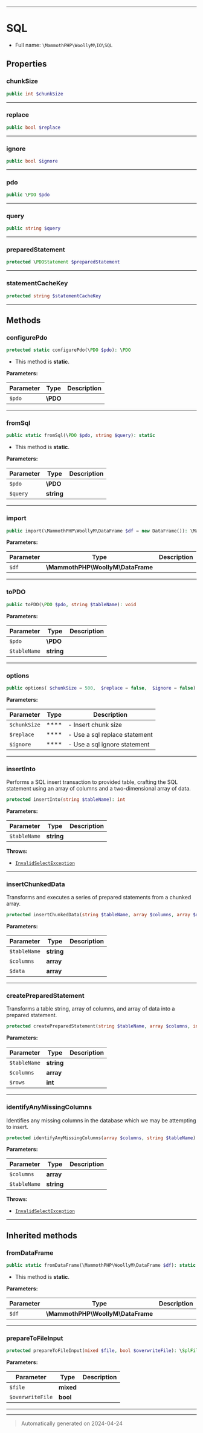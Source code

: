 ***

# SQL





* Full name: `\MammothPHP\WoollyM\IO\SQL`



## Properties


### chunkSize



```php
public int $chunkSize
```






***

### replace



```php
public bool $replace
```






***

### ignore



```php
public bool $ignore
```






***

### pdo



```php
public \PDO $pdo
```






***

### query



```php
public string $query
```






***

### preparedStatement



```php
protected \PDOStatement $preparedStatement
```






***

### statementCacheKey



```php
protected string $statementCacheKey
```






***

## Methods


### configurePdo



```php
protected static configurePdo(\PDO $pdo): \PDO
```



* This method is **static**.




**Parameters:**

| Parameter | Type | Description |
|-----------|------|-------------|
| `$pdo` | **\PDO** |  |





***

### fromSql



```php
public static fromSql(\PDO $pdo, string $query): static
```



* This method is **static**.




**Parameters:**

| Parameter | Type | Description |
|-----------|------|-------------|
| `$pdo` | **\PDO** |  |
| `$query` | **string** |  |





***

### import



```php
public import(\MammothPHP\WoollyM\DataFrame $df = new DataFrame()): \MammothPHP\WoollyM\DataFrame
```








**Parameters:**

| Parameter | Type | Description |
|-----------|------|-------------|
| `$df` | **\MammothPHP\WoollyM\DataFrame** |  |





***

### toPDO



```php
public toPDO(\PDO $pdo, string $tableName): void
```








**Parameters:**

| Parameter | Type | Description |
|-----------|------|-------------|
| `$pdo` | **\PDO** |  |
| `$tableName` | **string** |  |





***

### options



```php
public options( $chunkSize = 500,  $replace = false,  $ignore = false): static
```








**Parameters:**

| Parameter | Type | Description |
|-----------|------|-------------|
| `$chunkSize` | **** | - Insert chunk size |
| `$replace` | **** | - Use a sql replace statement |
| `$ignore` | **** | - Use a sql ignore statement |





***

### insertInto

Performs a SQL insert transaction to provided table, crafting the SQL statement using an array of columns
and a two-dimensional array of data.

```php
protected insertInto(string $tableName): int
```








**Parameters:**

| Parameter | Type | Description |
|-----------|------|-------------|
| `$tableName` | **string** |  |




**Throws:**

- [`InvalidSelectException`](../Exceptions/InvalidSelectException.md)



***

### insertChunkedData

Transforms and executes a series of prepared statements from a chunked array.

```php
protected insertChunkedData(string $tableName, array $columns, array $data): int
```








**Parameters:**

| Parameter | Type | Description |
|-----------|------|-------------|
| `$tableName` | **string** |  |
| `$columns` | **array** |  |
| `$data` | **array** |  |





***

### createPreparedStatement

Transforms a table string, array of columns, and array of data into a prepared statement.

```php
protected createPreparedStatement(string $tableName, array $columns, int $rows): void
```








**Parameters:**

| Parameter | Type | Description |
|-----------|------|-------------|
| `$tableName` | **string** |  |
| `$columns` | **array** |  |
| `$rows` | **int** |  |





***

### identifyAnyMissingColumns

Identifies any missing columns in the database which we may be attempting to insert.

```php
protected identifyAnyMissingColumns(array $columns, string $tableName): void
```








**Parameters:**

| Parameter | Type | Description |
|-----------|------|-------------|
| `$columns` | **array** |  |
| `$tableName` | **string** |  |




**Throws:**

- [`InvalidSelectException`](../Exceptions/InvalidSelectException.md)



***


## Inherited methods


### fromDataFrame



```php
public static fromDataFrame(\MammothPHP\WoollyM\DataFrame $df): static
```



* This method is **static**.




**Parameters:**

| Parameter | Type | Description |
|-----------|------|-------------|
| `$df` | **\MammothPHP\WoollyM\DataFrame** |  |





***

### prepareToFileInput



```php
protected prepareToFileInput(mixed $file, bool $overwriteFile): \SplFileObject|false
```








**Parameters:**

| Parameter | Type | Description |
|-----------|------|-------------|
| `$file` | **mixed** |  |
| `$overwriteFile` | **bool** |  |





***


***
> Automatically generated on 2024-04-24
